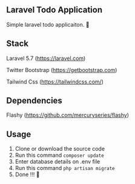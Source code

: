 ## Laravel Todo Application

Simple laravel todo applicaiton. 🚀

## Stack
Laravel 5.7 (https://laravel.com)

Twitter Bootstrap (https://getbootstrap.com)

Tailwind Css (https://tailwindcss.com/)

## Dependencies

Flashy (https://github.com/mercuryseries/flashy)

## Usage

1. Clone or download the source code
2. Run this command
    `composer update`
3. Enter database details on .env file
4. Run this command
    `php artisan migrate`
5. Done !!! 🥳  
